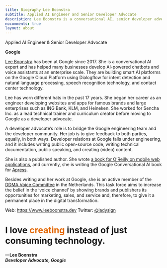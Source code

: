 ```yaml
---
title: Biography Lee Boonstra
subtitle: Applied AI Engineer and Senior Developer Advocate
description: Lee Boonstra is a conversational AI, senior developer advocate and applied AI engineer at Google. In this role, she is focusing on Dialogflow, Contact Center AI & Speech technology. She is a public speaker and a published author for O'Reilly and Apress.
nocomments: true
layout: about
---
```


Applied AI Engineer & Senior Developer Advocate

<b>Google</b>

[Lee Boonstra](https://plus.google.com/117712452932146916020) has been at Google since 2017. She is a conversational AI expert and has helped many businesses develop AI-powered chatbots and voice assistants at an enterprise scale. They are building smart AI platforms on the Google Cloud Platform using Dialogflow for intent detection and natural language processing, speech recognition technology, and contact center technology.

Lee has worn different hats in the past 17 years. She began her career as an engineer developing websites and apps for famous brands and large enterprises such as ING Bank, KLM, and Heineken. She worked for Sencha Inc. as a lead technical trainer and curriculum creator before moving to Google as a developer advocate.

A developer advocate’s role is to bridge the Google engineering team and the developer community. Her job is to give feedback to both parties, equally, in both ways. Developer relations at Google falls under engineering, and it includes writing public open-source code, writing technical documentation, public speaking, and creating (video) content.

She is also a published author. She wrote [a book for O’Reilly on mobile web applications](https://www.amazon.com/_/dp/144936652X?tag=oreilly20-20), and currently, she is writing the Google Conversational AI book for [Apress](https://www.apress.com/gp).

Besides writing and her work at Google, she is an active member of the [DDMA Voice Committee](https://ddma.nl/commissies/voice/) in the Netherlands. This task force aims to increase the belief in the ‘voice channel’ by showing brands and publishers its opportunities for marketing, sales, and service and, therefore, to give it a permanent place in the digital transformation.

Web: https://www.leeboonstra.dev
Twitter: <a href="https://twitter.com/ladysign">@ladysign</a>

<div class="blockquote-wrapper">
  <div class="blockquote">
    <h1>
     I love <span style="color:#e36803">creating</span> instead of just consuming technology.
     </h1>
    <h4>&mdash;Lee Boonstra<br><em>Developer Advocate, Google</em></h4>
  </div>
</div>
<link rel="preconnect" href="https://fonts.gstatic.com" crossorigin>
<link href="https://fonts.googleapis.com/css2?family=Abril+Fatface&display=swap" rel="stylesheet">


